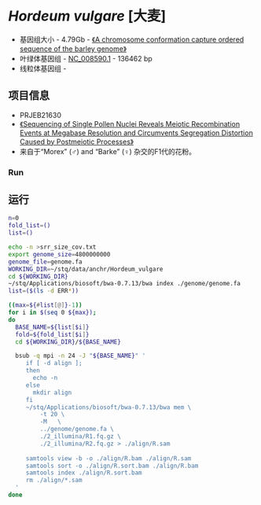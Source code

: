 # *Hordeum vulgare* [大麦] 
+ 基因组大小 - 4.79Gb - [《A chromosome conformation capture ordered sequence of the barley genome》](https://www.nature.com/articles/nature22043)
+ 叶绿体基因组 - [NC_008590.1](https://www.ncbi.nlm.nih.gov/nuccore/NC_008590.1) - 136462 bp
+ 线粒体基因组 - []()

## 项目信息
+ PRJEB21630
+ [《Sequencing of Single Pollen Nuclei Reveals Meiotic Recombination Events at Megabase Resolution and Circumvents Segregation Distortion Caused by Postmeiotic Processes》](https://www.ncbi.nlm.nih.gov/pmc/articles/PMC5623100/)
+ 来自于“Morex” (♂) and “Barke” (♀) 杂交的F1代的花粉。

### Run


## 运行
```bash
n=0
fold_list=()
list=()

echo -n >srr_size_cov.txt
export genome_size=4800000000
genome_file=genome.fa
WORKING_DIR=~/stq/data/anchr/Hordeum_vulgare
cd ${WORKING_DIR}
~/stq/Applications/biosoft/bwa-0.7.13/bwa index ./genome/genome.fa
list=($(ls -d ERR*))

((max=${#list[@]}-1))
for i in $(seq 0 ${max});
do
  BASE_NAME=${list[$i]}
  fold=${fold_list[$i]}
  cd ${WORKING_DIR}/${BASE_NAME}

  bsub -q mpi -n 24 -J "${BASE_NAME}" '
     if [ -d align ];
     then
       echo -n
     else
       mkdir align
     fi
     ~/stq/Applications/biosoft/bwa-0.7.13/bwa mem \
         -t 20 \
         -M   \
         ../genome/genome.fa \
         ./2_illumina/R1.fq.gz \
         ./2_illumina/R2.fq.gz > ./align/R.sam
      
     samtools view -b -o ./align/R.bam ./align/R.sam
     samtools sort -o ./align/R.sort.bam ./align/R.bam
     samtools index ./align/R.sort.bam
     rm ./align/*.sam
  '
done
```
